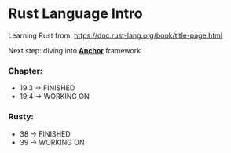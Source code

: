 # Rust Language Intro

Learning Rust from: https://doc.rust-lang.org/book/title-page.html

Next step: diving into <u>**Anchor**</u> framework

### Chapter:

- 19.3 -> FINISHED
- 19.4 -> WORKING ON

### Rusty:

- 38 -> FINISHED
- 39 -> WORKING ON
